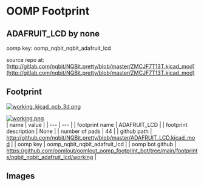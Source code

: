 # OOMP Footprint  
## ADAFRUIT_LCD  by none  
  
oomp key: oomp_nqbit_nqbit_adafruit_lcd  
  
source repo at: [http://gitlab.com/nqbit/NQBit.pretty/blob/master/ZMCJF7T13T.kicad_mod](http://gitlab.com/nqbit/NQBit.pretty/blob/master/ZMCJF7T13T.kicad_mod)  
## Footprint  
  
[![working_kicad_pcb_3d.png](working_kicad_pcb_3d_600.png)](working_kicad_pcb_3d.png)  
  
[![working.png](working_600.png)](working.png)  
| name | value | 
| --- | --- | 
| footprint name | ADAFRUIT_LCD | 
| footprint description | None | 
| number of pads | 44 | 
| github path | http://github.com/nqbit/NQBit.pretty/blob/master/ADAFRUIT_LCD.kicad_mod | 
| oomp key | oomp_nqbit_nqbit_adafruit_lcd | 
| oomp bot github | https://github.com/oomlout/oomlout_oomp_footprint_bot/tree/main/footprints/nqbit_nqbit_adafruit_lcd/working | 
## Images  
